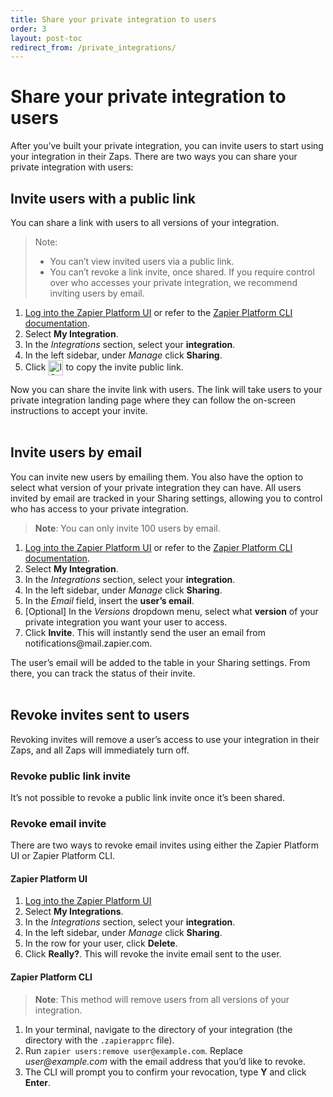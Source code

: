 ```yaml
---
title: Share your private integration to users
order: 3
layout: post-toc
redirect_from: /private_integrations/
---
```

# Share your private integration to users

After you’ve built your private integration, you can invite users to start using your integration in their Zaps. There are two ways you can share your private integration with users:

## Invite users with a public link

You can share a link with users to all versions of your integration. 

> Note:
> * You can’t view invited users via a public link.
> * You can’t revoke a link invite, once shared. If you require control over who accesses your private integration, we recommend inviting users by email. 


<ol> 
 <li><a href="https://zapier.com/app/developer">Log into the Zapier Platform UI</a> or refer to the <a href="https://platform.zapier.com/cli_tutorials/getting-started#invite-users-to-your-app">Zapier Platform CLI documentation</a>.</li>
 <li>Select <b>My Integration</b>.</li>
 <li>In the <i>Integrations</i> section, select your <b>integration</b>.</li>
 <li>In the left sidebar, under <i>Manage</i> click <b>Sharing</b>.</li>
 <li>Click <img style="vertical-align: middle;" src="https://res.cloudinary.com/zapier-media/image/upload/zinnia-icons/actionCopy.svg" alt="ICON NAME icon" width="24"> to copy the invite public link.</li>
</ol>


Now you can share the invite link with users. The link will take users to your private integration landing page where they can follow the on-screen instructions to accept your invite. 
<br>
<br>

## Invite users by email

You can invite new users by emailing them. You also have the option to select what version of your private integration they can have. All users invited by email are tracked in your Sharing settings, allowing you to control who has access to your private integration.

> **Note**: You can only invite 100 users by email.
<ol>
 <li><a href="https://zapier.com/app/developer">Log into the Zapier Platform UI</a> or refer to the <a href="https://platform.zapier.com/cli_tutorials/getting-started#invite-users-to-your-app">Zapier Platform CLI documentation</a>.</li>
 <li> Select <b>My Integration</b>.</li>
 <li>In the <i>Integrations</i> section, select your <b>integration</b>.</li>
 <li> In the left sidebar, under <i>Manage</i> click <b>Sharing</b>.</li>
 <li>In the <i>Email</i> field, insert the <b>user’s email</b>.</li>
 <li> [Optional] In the <i>Versions</i> dropdown menu, select what <b>version</b> of your private integration you want your user to access.</li>
<li>Click <b>Invite</b>. This will instantly send the user an email from notifications@mail.zapier.com.</li>
</ol>

The user’s email will be added to the table in your Sharing settings. From there, you can track the status of their invite. 
<br>
<br>

## Revoke invites sent to users 

Revoking invites will remove a user’s access to use your integration in their Zaps, and all Zaps will immediately turn off. 

### Revoke public link invite

It’s not possible to revoke a public link invite once it’s been shared. 

### Revoke email invite 

There are two ways to revoke email invites using either the Zapier Platform UI or Zapier Platform CLI.

#### Zapier Platform UI

<ol>
 <li> <a href="https://zapier.com/app/developer">Log into the Zapier Platform UI</a> </li>
 <li>Select <b>My Integrations</b>. </li>
 <li> In the <i>Integrations</i> section, select your <b>integration</b>.</li>
 <li> In the left sidebar, under <i>Manage</i> click <b>Sharing</b>.</li>
 <li>In the row for your user, click <b>Delete</b>.</li>
 <li>Click <b>Really?</b>. This will revoke the invite email sent to the user.</li>
</ol>

#### Zapier Platform CLI

> **Note**: This method will remove users from all versions of your integration.

<ol>
<li>  In your terminal, navigate to the directory of your integration (the directory with the <code>.zapierapprc</code> file).</li>
<li> Run <code>zapier users:remove user@example.com</code>. Replace <i>user@example.com</i> with the email address that you’d like to revoke.</li>
<li>  The CLI will prompt you to confirm your revocation, type <b>Y</b> and click <b>Enter</b>.</li>
</ol>

